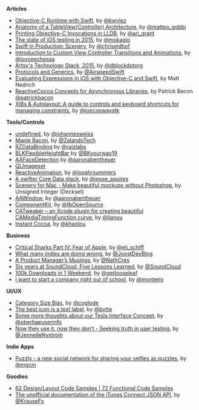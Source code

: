 **Articles**

* [Objective-C Runtime with Swift](http://blog.corywiles.com/objective-c-runtime-with-swfit), by [@kwylez](https://twitter.com/kwylez)
* [Anatomy of a TableView(Controller) Architecture](http://matteogobbi.github.io/blog/2015/03/22/anatomy-of-a-tableview-controller-architecture/), by [@matteo_gobbi](https://twitter.com/matteo_gobbi)
* [Printing Objective-C Invocations in LLDB](http://arigrant.com/blog/2014/2/18/chisels-print-invocation-command), by [@ari_grant](https://twitter.com/ari_grant)
* [The state of iOS testing in 2015](http://www.mokacoding.com/blog/ios-testing-in-2015/), by [@mokagio](https://twitter.com/mokagio)
* [Swift in Production: Scenery](http://chris.eidhof.nl/posts/scenery-launch.html), by [@chriseidhof](https://twitter.com/chriseidhof)
* [Introduction to Custom View Controller Transitions and Animations](http://www.appcoda.com/custom-view-controller-transitions-tutorial/), by [@joyceechessa](https://twitter.com/joyceechessa)
* [Artsy's Technology Stack, 2015](http://artsy.github.io/blog/2015/03/23/artsy-technology-stack-2015/), by [@dblockdotorg](https://twitter.com/dblockdotorg)
* [Protocols and Generics](http://airspeedvelocity.net/2015/03/26/protocols-and-generics-2/), by [@AirspeedSwift](https://twitter.com/AirspeedSwift)
* [Evaluating Expressions in iOS with Objective-C and Swift](http://spin.atomicobject.com/2015/03/24/evaluate-string-expressions-ios-objective-c-swift/), by Matt Nedrich 
* [ReactiveCocoa Concepts for Asynchronous Libraries](http://spin.atomicobject.com/2015/03/19/reactivecocoa-asynchronous-libraries/), by Patrick Bacon [@patrickbacon](https://twitter.com/patrickbacon)
* [XIBs & Autolayout: A guide to controls and keyboard shortcuts for managing constraints](http://stablekernel.com/blog/xibs-autolayout-a-guide-to-controls-and-keyboard-shortcuts-for-managing-constraints/), by [@joeconwaystk](https://twitter.com/joeconwaystk)


**Tools/Controls**

* [undefined](https://github.com/weissi/swift-undefined), by [@johannesweiss](https://twitter.com/johannesweiss)
* [Maple Bacon](https://github.com/zalando/MapleBacon), by [@ZalandoTech](https://twitter.com/ZalandoTech)
* [RZDataBinding](https://github.com/Raizlabs/RZDataBinding) by [@raizlabs](https://twitter.com/raizlabs)
* [BLKFlexibleHeightBar](https://github.com/bryankeller/BLKFlexibleHeightBar) by [@BKyourway19](https://twitter.com/BKyourway19)
* [AAFaceDetection](https://github.com/aaronabentheuer/AAFaceDetection) by [@aaronabentheuer](https://twitter.com/aaronabentheuer)
* [QLImageset](https://github.com/qfish/QLImageset)
* [ReactiveAnimation](https://github.com/ReactiveCocoa/ReactiveAnimation), by [@jspahrsummers](https://twitter.com/jspahrsummers)
* [A swifter Core Data stack](https://github.com/jessesquires/JSQCoreDataKit), by [@jesse_squires](https://twitter.com/jesse_squires)
* [Scenery for Mac - Make beautiful mockups without Photoshop](http://getscenery.com), by Unsigned Integer (Deckset)
* [AAWindow](https://github.com/aaronabentheuer/AAWindow), by [@aaronabentheuer](https://twitter.com/aaronabentheuer)
* [ComponentKit](http://componentkit.org/), by [@fbOpenSource](https://twitter.com/fbOpenSource)
* [CATweaker – an Xcode plugin for creating beautiful CAMediaTimingFunction curve](https://github.com/keefo/CATweaker), by [@lianxu](https://twitter.com/lianxu)
* [Instant Cocoa](http://instantcocoa.io/), by [@khanlou](https://twitter.com/khanlou)

**Business**

* [Critical Sharks Part IV: Fear of Apple](http://www.elischiff.com/blog/2015/3/24/fear-of-apple), by [@eli_schiff](https://twitter.com/eli_schiff)
* [What many indies are doing wrong](http://joostdevblog.blogspot.nl/2015/03/what-many-indies-are-doing-wrong.html), by [@JoostDevBlog](https://twitter.com/JoostDevBlog)
* [A Product Manager’s Musings](https://medium.com/@NathCres/a-product-manager-s-musings-1c2bcca20c4e), by [@NathCres](https://twitter.com/NathCres)
* [Six years at SoundCloud, Five Lessons Learned](https://medium.com/@SoundCloud/six-years-at-soundcloud-five-lessons-learned-4a7abc47431b), by [@SoundCloud](https://twitter.com/SoundCloud)
* [100k Downloads in 1 Weekend](http://blog.getlooseleaf.com/post/113969679734/100k-downloads-in-1-weekend), by [@getlooseleaf](https://twitter.com/getlooseleaf)
* [I want to start a company right out of school](https://medium.com/dear-design-student/i-want-to-start-a-company-right-out-of-school-230ee0869180), by [@monteiro](https://twitter.com/monteiro)

**UI/UX**

* [Category Size Bias](http://coglode.com/gems/category-size-bias), by [@coglode](https://twitter.com/coglode)
* [The best icon is a text label](http://thomasbyttebier.be/blog/the-best-icon-is-a-text-label), by [@bytte](https://twitter.com/bytte)
* [Some more thoughts about our Tesla Interface Concept](https://medium.com/@oberhaeuser/some-more-thoughts-about-our-tesla-interface-concept-d10fdfd8bac6), by [@oberhaeuserinfo](https://twitter.com/oberhaeuserinfo)
* [Now they use it, now they don’t - Seeking truth in user testing](https://medium.com/@jennellenystrom/now-they-use-it-now-they-don-t-e976ab505e5d), by [@JennelleNystrom](https://twitter.com/JennelleNystrom)

**Indie Apps**

* [Puzzly - a new social network for sharing your selfies as puzzles](https://itunes.apple.com/app/puzzly-turn-your-selfies-into/id961658385&mt=8), by [@mgcm](https://twitter.com/mgcm)

**Goodies**

* [62 Design/Layout Code Samples | 72 Functional Code Samples](http://ioscodesamples.com/index.html)
* [The unofficial documentation of the iTunes Connect JSON API](https://github.com/fastlane/itc-api-docs), by [@KrauseFx](https://twitter.com/krausefx)
